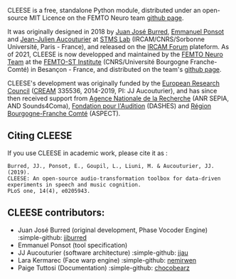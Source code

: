 CLEESE is a free, standalone Python module, distributed under an open-source MIT Licence on the FEMTO Neuro team [github page](https://github.com/neuro-team-femto/cleese). 

It was originally designed in 2018 by [Juan José Burred](https://www.jjburred.com), [Emmanuel Ponsot](https://www.stms-lab.fr/person/emmanuel-ponsot) and [Jean-Julien Aucouturier](https://www.femto-st.fr/fr/personnel-femto/jeanaucouturier) at [STMS Lab](https://www.stms-lab.fr) (IRCAM/CNRS/Sorbonne Université, Paris - France), and released on the [IRCAM Forum](https://forum.ircam.fr/) plateform. As of 2021, CLEESE is now developped and maintained by the [FEMTO Neuro Team](https://neuro-team-femto.github.io/) at the [FEMTO-ST Institute](https://www.femto-st.fr/) (CNRS/Université Bourgogne Franche-Comté) in Besançon - France, and distributed on the team's [github page](https://github.com/neuro-team-femto/cleese). 

CLEESE's development was originally funded by the [European Research Council](https://erc.europa.eu) ([CREAM](https://neuro-team-femto.github.io/cream/) 335536, 2014-2019, PI: JJ Aucouturier), and has since then received support from [Agence Nationale de la Recherche](https://anr.fr/) (ANR SEPIA, AND Sounds4Coma), [Fondation pour l'Audition](https://www.fondationpourlaudition.org) (DASHES) and [Région Bourgogne-Franche Comté](https://www.bourgognefranchecomte.fr/) (ASPECT). 

## Citing CLEESE

If you use CLEESE in academic work, please cite it as : 

```
Burred, JJ., Ponsot, E., Goupil, L., Liuni, M. & Aucouturier, JJ. (2019).
CLEESE: An open-source audio-transformation toolbox for data-driven experiments in speech and music cognition. 
PLoS one, 14(4), e0205943.
```


## CLEESE contributors: 
* Juan José Burred (original development, Phase Vocoder Engine) :simple-github: [jjburred](https://github.com/jjburred)
* Emmanuel Ponsot (tool specification) 
* JJ Aucouturier (software architecture) :simple-github: [jjau](https://github.com/jjau)
* Lara Kermarec (Face warp engine) :simple-github: [nemirwen](https://github.com/nemirwen)
* Paige Tuttosi (Documentation) :simple-github: [chocobearz](https://github.com/chocobearz)

